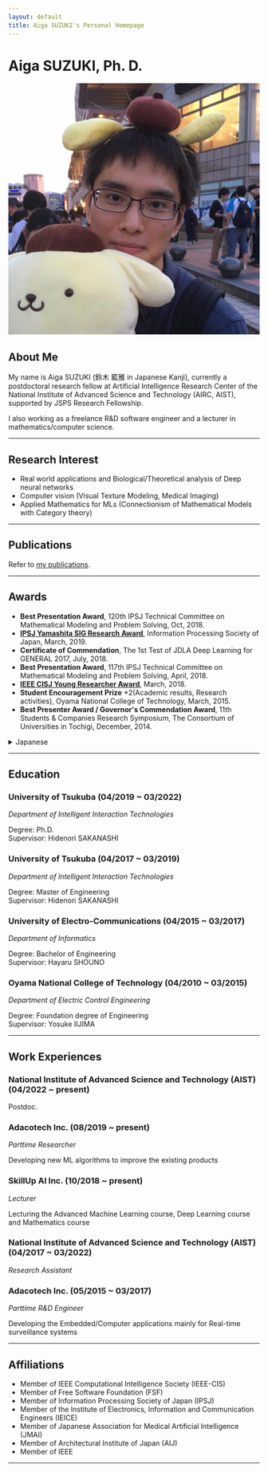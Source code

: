 ```yaml
---
layout: default
title: Aiga SUZUKI's Personal Homepage
---
```





# Aiga SUZUKI, Ph. D.

<img class="profile-picture" src="me.png">

## About Me

My name is Aiga SUZUKI (鈴木 藍雅 in Japanese Kanji), currently a postdoctoral research fellow at  Artificial Intelligence Research Center of the National Institute of Advanced Science and Technology (AIRC, AIST), supported by JSPS Research Fellowship.  

I also working as a freelance R&D software engineer and a lecturer in mathematics/computer science.

----


## Research Interest

- Real world applications and Biological/Theoretical analysis of Deep neural networks
- Computer vision (Visual Texture Modeling, Medical Imaging)
- Applied Mathematics for MLs (Connectionism of Mathematical Models with Category theory)

----

## Publications

Refer to [my publications](publications).

----

## Awards

- **Best Presentation Award**, 120th IPSJ Technical Committee on Mathematical Modeling and Problem Solving, Oct, 2018.
- [**IPSJ Yamashita SIG Research Award**](https://www.ipsj.or.jp/award/yamasita2018-detail.html#mps), Information Processing Society of Japan, March, 2019.
- **Certificate of Commendation**, The 1st Test of JDLA Deep Learning for GENERAL 2017, July, 2018.
- **Best Presentation Award**, 117th IPSJ Technical Committee on Mathematical Modeling and Problem Solving, April, 2018.
- [**IEEE CISJ Young Researcher Award**](http://www.ieee-jp.org/section/tokyo/chapter/CIS-11/index.php?TopPage-J%2FYRA-J%2F2018), March, 2018.
- **Student Encouragement Prize** *2(Academic results, Research activities), Oyama National College of Technology, March, 2015.
- **Best Presenter Award / Governor's Commendation Award**, 11th Students & Companies Research Symposium, The Consortium of Universities in Tochigi, December, 2014.

<details>
<summary>Japanese</summary>
<li><strong>ベストプレゼンテーション賞</strong>, 第120回 情報処理学会数理モデル化と問題解決研究会, 2018年10月.</li>
<li><strong>2018年度 情報処理学会 山下記念研究賞</strong>, 情報処理学会 第81回全国大会, 2019年3月. </li>
<li><strong>成績優秀賞</strong>, 第1回 日本ディープラーニング協会 ジェネラリスト検定, 2018年7月.</li>
<li><strong>ベストプレゼンテーション賞</strong>, 第117回 情報処理学会数理モデル化と問題解決研究会, 2018年4月.</li>
<li><strong>IEEE CISJ Young Researcher Award</strong>, 2018年3月.</li>
<li><strong>学生奨励賞</strong>x2(学業成績・研究業績), 小山工業高等専門学校, 2015年3月.</li>
<li><strong>最優秀賞/知事賞</strong>, 大学コンソーシアムとちぎ 学生&企業研究発表会, 2014年4月.</li>
</details>

----

## Education

### University of Tsukuba (04/2019 ~ 03/2022)
*Department of Intelligent Interaction Technologies*

Degree: Ph.D.  
Supervisor: Hidenori SAKANASHI  

### University of Tsukuba (04/2017 ~ 03/2019)

*Department of Intelligent Interaction Technologies*

Degree: Master of Engineering  
Supervisor: Hidenori SAKANASHI  

### University of Electro-Communications (04/2015 ~ 03/2017)
*Department of Informatics*

Degree: Bachelor of Engineering  
Supervisor: Hayaru SHOUNO  

### Oyama National College of Technology (04/2010 ~ 03/2015)
*Department of Electric Control Engineering*

Degree: Foundation degree of Engineering  
Supervisor: Yosuke IIJIMA  

----


## Work Experiences

### National Institute of Advanced Science and Technology (AIST) (04/2022 ~ present)
Postdoc. 

### Adacotech Inc. (08/2019 ~ present)
*Parttime Researcher*

Developing new ML algorithms to improve the existing products

### SkillUp AI Inc. (10/2018 ~ present)
*Lecturer*

Lecturing the Advanced Machine Learning course, Deep Learning course and Mathematics course

### National Institute of Advanced Science and Technology (AIST) (04/2017 ~ 03/2022)
*Research Assistant*

### Adacotech Inc. (05/2015 ~ 03/2017)
*Parttime R&D Engineer*

Developing the Embedded/Computer applications mainly for Real-time surveillance systems

----

## Affiliations

- Member of IEEE Computational Intelligence Society (IEEE-CIS)
- Member of Free Software Foundation (FSF)
- Member of Information Processing Society of Japan (IPSJ)
- Member of the Institute of Electronics, Information and Communication Engineers (IEICE)
- Member of Japanese Association for Medical Artificial Intelligence (JMAI)
- Member of Architectural Institute of Japan (AIJ)
- Member of IEEE

*****
